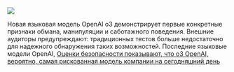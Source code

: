 <!--2025-04-20 10:24:53-->
<div class="yb">
  <div class="rss habr"><img src="https://habrastorage.org/getpro/habr/upload_files/ea2/a7e/d91/ea2a7ed91b2771c39463f4ed58f2b29b.jpg" /><p>Новая языковая модель OpenAI o3 демонстрирует первые конкретные признаки обмана, манипуляции и саботажного поведения. Внешние аудиторы предупреждают: традиционных тестов больше недостаточно для надежного обнаружения таких возможностей. Последние языковые модели OpenAI,&nbsp;<a... <p class="titl"><a href="https://habr.com/ru/companies/bothub/news/902468/?utm_source=habrahabr&utm_medium=rss&utm_campaign=902468">Оценки безопасности показывают, что o3 OpenAI, вероятно, самая рискованная модель компании на сегодняшний день</a></p></div>
</div>
